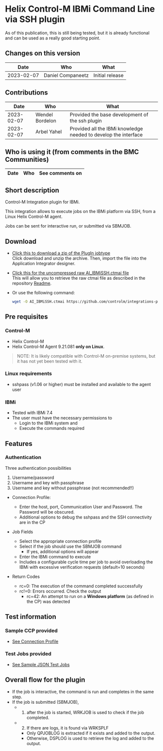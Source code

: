 # Helix Control-M IBMi Command Line via SSH plugin

As of this publication, this is still being tested, but it is already functional and can be used as a really good starting point.

## Changes on this version

| Date | Who | What |
| - | - | - |
| 2023-02-07 | Daniel Companeetz | Initial release |


## Contributions

| Date | Who | What |
| - | - | - |
| 2023-02-07 | Wendel Bordelon | Provided the base development of the ssh plugin  |
| 2023-02-07 | Arbel Yahel | Provided all the IBMi knowledge needed to develop the interface |

## Who is using it (from comments in the BMC Communities)

| Date | Who | See comments on |
| - | - | - |

## Short description

Control-M Integration plugin for IBMi.

This integration allows to execute jobs on the IBMi platform via SSH, from a Linux Helix Control-M agent.

Jobs can be sent for interactive run, or submitted via SBMJOB.

## Download

* [Click this to download a zip of the PlugIn jobtype](resources/AI_IBMiSSH.zip)  
   Click download and unzip the archive. Then, import the file into the Application Integrator designer.
* [Click this for the uncompressed raw AI_IBMiSSH.ctmai file](resources/AI_IBMiSSH.ctmai)  
   This will allow you to retrieve the raw ctmai file as described in the repository [Readme](https://github.com/controlm/integrations-plugins-community-solutions#saving-application-integrator-files-for-use).
* Or use the following command:

   ```bash
   wget -O AI_IBMiSSH.ctmai https://github.com/controlm/integrations-plugins-community-solutions/blob/master/104-erp-integrations/sapibp/resources/AI_IBMiSSH.ctmai
   ```

## Pre requisites

### Control-M

* Helix Control-M
* Helix Control-M Agent 9.21.081 **only on Linux**.

> NOTE: It is likely compatible with Control-M on-premise systems, but it has not yet been tested with it.

### Linux requirements

* sshpass (v1.06 or higher) must be installed and available to the agent user

### IBMi

* Tested with IBMi 7.4
* The user must have the necessary permissions to
  * Login to the IBMi system and
  * Execute the commands required

## Features

### Authentication

Three authentication possibilities

1. Username/password
2. Username and key with passphrase
3. Username and key without passphrase (not recommended!!)

* Connection Profile:
  * Enter the host, port, Communication User and Password. The Password will be obscured.
  * Additional options to debug the sshpass and the SSH connectivity are in the CP
* Job Fields
  * Select the appropriate connection profile
  * Select if the job should use the SBMJOB command
    * If yes, additional options will appear
  * Enter the IBMi command to execute
  * Includes a configurable cycle time per job to avoid overloading the IBMi with excessive verification requests (default=10 seconds)
* Return Codes
  
  * rc=0:  The execution of the command completed successfully
  * rc!=0: Errors occurred. Check the output
    * rc=42: An attempt to run on a **Windows platform** (as defined in the CP) was detected

## Test information

### Sample CCP provided

* [See Connection Profile](resources/AI_Jobs_and_CCP/AI_IBMiSSH_CP.json)

### Test Jobs provided

* [See Sample JSON Test Jobs](resources/AI_Jobs_and_CCP/AI_IBMiSSH_Test_Jobs.json)

## Overall flow for the plugin

* If the job is interactive, the command is run and completes in the same step.
* If the  job is submitted (SBMJOB),
  * 1. after the job is started, WRKJOB is used to check if the job completed.
  * 2. If there are logs, it is found via WRKSPLF
    * Only QPJOBLOG is extracted if it exists and added to the output.
    * Otherwise, DSPLOG is used to retrieve the log and added to the output.
